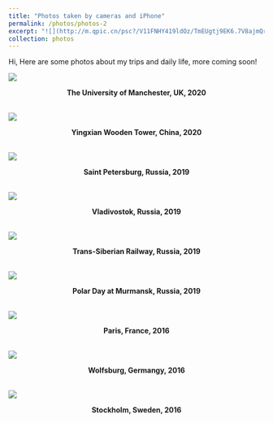 ```yaml
---
title: "Photos taken by cameras and iPhone"
permalink: /photos/photos-2
excerpt: "![](http://m.qpic.cn/psc?/V11FNHY419ldOz/TmEUgtj9EK6.7V8ajmQrEI*eOyhxAkm8SuqX4akjxCtSBqJUpbWvP9yAK5kwWhcwav2WlLe.1.nmgmV.UPLTEKnRTGIkdMXUo.w*rZwac9A!/b&bo=VQhABlUIQAYBNxA!&rf=viewer_4)**<center>The University of Manchester</center>**"
collection: photos
---
```

Hi, Here are some photos about my trips and daily life, more coming soon! 

![](http://m.qpic.cn/psc?/V11FNHY419ldOz/TmEUgtj9EK6.7V8ajmQrEI*eOyhxAkm8SuqX4akjxCtSBqJUpbWvP9yAK5kwWhcwav2WlLe.1.nmgmV.UPLTEKnRTGIkdMXUo.w*rZwac9A!/b&bo=VQhABlUIQAYBNxA!&rf=viewer_4)
**<center>The University of Manchester, UK, 2020</center>**<br>

![](http://m.qpic.cn/psc?/V11FNHY419ldOz/bqQfVz5yrrGYSXMvKr.cqbxeOQbpWteoSGwyZJ98HZPC9uI*1bzr4eeZXqZdWA.vOR9AlfiHitKYfhaLu.5LARTeUM77A792ie3VskTl*nI!/b&bo=QAZVCEAGVQgBByA!&rf=viewer_4&t=5)
**<center>Yingxian Wooden Tower, China, 2020</center><br>**

  

![](http://m.qpic.cn/psc?/V11FNHY419ldOz/TmEUgtj9EK6.7V8ajmQrEKGEoekmn6TV.AiVCJm15LurxMkdX90YfRNZubbu1vxWkK5uKbp6I7Lmi3DsluNpJsxjE8rlNBIoP5HHSQYy7PQ!/b&bo=VQhABlUIQAYBJwA!&rf=viewer_4&t=5)
**<center>Saint Petersburg, Russia, 2019</center><br>**

![](http://m.qpic.cn/psc?/V11FNHY419ldOz/TmEUgtj9EK6.7V8ajmQrEDn9sHwU1IZxER.XM0bvhmBDXO0qPjtzygwKdJ25uCdcgk2bTHcyWEBEl5IqqyJBeYWXsFKA5oQJLhk1OaDyUmw!/b&bo=VAY4BFQGOAQBFzA!&rf=viewer_4)
**<center>Vladivostok, Russia, 2019</center><br>**

![](http://m.qpic.cn/psc?/V11FNHY419ldOz/TmEUgtj9EK6.7V8ajmQrENswhTwr6jOmHyGsqWLachUN4DehnyfurZ5bW29edMHSwXLOlt4QHUo9KgOHQLydTe5rR2px1v.tiIUcCwRyEsc!/b&bo=HAtABhwLQAYBNxA!&rf=viewer_4&t=5)
**<center>Trans-Siberian Railway, Russia, 2019</center>**<br>

![](http://m.qpic.cn/psc?/V11FNHY419ldOz/bqQfVz5yrrGYSXMvKr.cqZZDEIt6esnHM5s0C1ZV65mxfkC6SijlDVdim4ykypEMtY.ZsltErc7G6DVE3OHg2qnK4pU6I46SsGIXaSle2xw!/b&bo=AAgABgAIAAYBByA!&rf=viewer_4&t=5)
**<center>Polar Day at Murmansk, Russia, 2019</center>**<br>

![](http://b265.photo.store.qq.com/psb?/V11FNHY42fHUrT/b*Uk45..lUGdubnAULRhf64j6kP9mGOOqVo*6UcyvL4!/b/dAkBAAAAAAAA&bo=CAewBAgHsAQFFzQ!&rf=viewer_4&t=5)
**<center>Paris, France, 2016</center>**<br>

![](http://m.qpic.cn/psc?/V11FNHY43YxaMS/bqQfVz5yrrGYSXMvKr.cqb05nAS4U8iGd3JVR5WKpRhRZ.UOVFNhnIF0BbB3UojyfQyqAJN.BseVzIs5wWB2vsYJVi4FqgAiU4GmnlyLzaw!/b&bo=VAY4BAAAAAABB04!&rf=viewer_4)
**<center>Wolfsburg, Germangy, 2016</center>**<br>

![](http://m.qpic.cn/psc?/V11FNHY427Q4w7/TmEUgtj9EK6.7V8ajmQrEAHA9AFSRAiGByQ5wN*DWVu4GcikK8i26t8H5XGlKZlpm8M9UKMztL.A9ORvAX6NqG64q2glb7W7WhfY.PsN3Eg!/b&bo=VAY4BAAAAAABJ24!&rf=viewer_4&t=5)**<center>Stockholm, Sweden, 2016</center>**